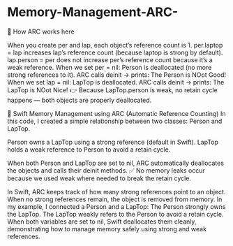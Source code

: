 # Memory-Management-ARC-

🔑 How ARC works here

When you create per and lap, each object’s reference count is 1.
per.laptop = lap increases lap’s reference count (because laptop is strong by default).
lap.person = per does not increase per’s reference count because it’s a weak reference.
When we set per = nil:
Person is deallocated (no more strong references to it).
ARC calls deinit → prints: The Person is NOot Good!
When we set lap = nil:
LapTop is deallocated.
ARC calls deinit → prints: The LapTop is NOot Nice!
👉 Because LapTop.person is weak, no retain cycle happens — both objects are properly deallocated.

🚀 Swift Memory Management using ARC (Automatic Reference Counting)
In this code, I created a simple relationship between two classes: Person and LapTop.

Person owns a LapTop using a strong reference (default in Swift).
LapTop holds a weak reference to Person to avoid a retain cycle.

When both Person and LapTop are set to nil, ARC automatically deallocates the objects and calls their deinit methods.
✅ No memory leaks occur because we used weak where needed to break the retain cycle.

In Swift, ARC keeps track of how many strong references point to an object. When no strong references remain, the object is removed from memory. In my example, I connected a Person and a LapTop:
The Person strongly owns the LapTop.
The LapTop weakly refers to the Person to avoid a retain cycle.
When both variables are set to nil, Swift deallocates them cleanly, demonstrating how to manage memory safely using strong and weak references.
